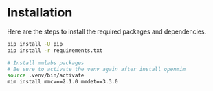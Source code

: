 # Installation

Here are the steps to install the required packages and dependencies.

```bash
pip install -U pip
pip install -r requirements.txt

# Install mmlabs packages
# Be sure to activate the venv again after install openmim
source .venv/bin/activate
mim install mmcv==2.1.0 mmdet==3.3.0
```
